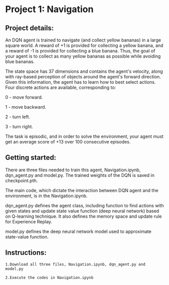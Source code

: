 
# Project 1: Navigation


## Project details:
An DQN agent is trained to navigate (and collect yellow bananas) in a large square world. A reward of +1 is provided for collecting a yellow banana, and a reward of -1 is provided for collecting a blue banana. Thus, the goal of your agent is to collect as many yellow bananas as possible while avoiding blue bananas.

The state space has 37 dimensions and contains the agent's velocity, along with ray-based perception of objects around the agent's forward direction. Given this information, the agent has to learn how to best select actions. Four discrete actions are available, corresponding to:

0 - move forward.

1 - move backward.

2 - turn left.

3 - turn right.

The task is episodic, and in order to solve the environment, your agent must get an average score of +13 over 100 consecutive episodes.

## Getting started:
There are three files needed to train this agent, Navigation.ipynb, dqn_agent.py and model.py. The trained weights of the DQN is saved in checkpoint.pth.

The main code, which dictate the interaction between DQN agent and the environment, is in the Navigation.ipynb. 

dqn_agent.py defines the agent class, including function to find actions with given states and update state value function (deep neural network) based on Q-learning technique. It also defines the memory space and update rule for Experience Replay.

model.py defines the deep neural network model used to approximate state-value function. 

## Instructions:
    1.Download all three files, Navigation.ipynb, dqn_agent.py and model.py

    2.Execute the codes in Navigation.ipynb 



```python

```
